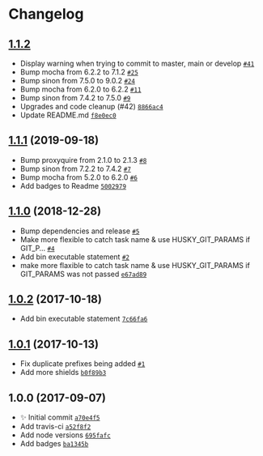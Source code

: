 # Changelog

## [1.1.2](https://github.com/jessedobbelaere/jira-smart-commit/compare/1.1.1...1.1.2)

- Display warning when trying to commit to master, main or develop [`#41`](https://github.com/jessedobbelaere/jira-smart-commit/pull/41)
- Bump mocha from 6.2.2 to 7.1.2 [`#25`](https://github.com/jessedobbelaere/jira-smart-commit/pull/25)
- Bump sinon from 7.5.0 to 9.0.2 [`#24`](https://github.com/jessedobbelaere/jira-smart-commit/pull/24)
- Bump mocha from 6.2.0 to 6.2.2 [`#11`](https://github.com/jessedobbelaere/jira-smart-commit/pull/11)
- Bump sinon from 7.4.2 to 7.5.0 [`#9`](https://github.com/jessedobbelaere/jira-smart-commit/pull/9)
- Upgrades and code cleanup (#42) [`8866ac4`](https://github.com/jessedobbelaere/jira-smart-commit/commit/8866ac4c809de52a2b69fabb296e8eab7832c15d)
- Update README.md [`f8e0ec0`](https://github.com/jessedobbelaere/jira-smart-commit/commit/f8e0ec0753a50492c57b5a994d4c54b61a83f6e6)

## [1.1.1](https://github.com/jessedobbelaere/jira-smart-commit/compare/1.1.0...1.1.1) (2019-09-18)

- Bump proxyquire from 2.1.0 to 2.1.3 [`#8`](https://github.com/jessedobbelaere/jira-smart-commit/pull/8)
- Bump sinon from 7.2.2 to 7.4.2 [`#7`](https://github.com/jessedobbelaere/jira-smart-commit/pull/7)
- Bump mocha from 5.2.0 to 6.2.0 [`#6`](https://github.com/jessedobbelaere/jira-smart-commit/pull/6)
- Add badges to Readme [`5002979`](https://github.com/jessedobbelaere/jira-smart-commit/commit/50029792f58e13e7bc5538b768b086c9dad008dd)

## [1.1.0](https://github.com/jessedobbelaere/jira-smart-commit/compare/1.0.2...1.1.0) (2018-12-28)

- Bump dependencies and release [`#5`](https://github.com/jessedobbelaere/jira-smart-commit/pull/5)
- Make more flexible to catch task name & use HUSKY_GIT_PARAMS if GIT_P… [`#4`](https://github.com/jessedobbelaere/jira-smart-commit/pull/4)
- Add bin executable statement [`#2`](https://github.com/jessedobbelaere/jira-smart-commit/pull/2)
- make more flaxible to catch task name & use HUSKY_GIT_PARAMS if GIT_PARAMS was not passed [`e67ad89`](https://github.com/jessedobbelaere/jira-smart-commit/commit/e67ad89fbad79e3ee30c4676241b82b860f46420)

## [1.0.2](https://github.com/jessedobbelaere/jira-smart-commit/compare/1.0.1...1.0.2) (2017-10-18)

- Add bin executable statement [`7c66fa6`](https://github.com/jessedobbelaere/jira-smart-commit/commit/7c66fa6ec860bacffc1ae6807f7e3166ccfe54aa)

## [1.0.1](https://github.com/jessedobbelaere/jira-smart-commit/compare/1.0.0...1.0.1) (2017-10-13)

- Fix duplicate prefixes being added [`#1`](https://github.com/jessedobbelaere/jira-smart-commit/pull/1)
- Add more shields [`b0f89b3`](https://github.com/jessedobbelaere/jira-smart-commit/commit/b0f89b3361c68692f20c38bdd7ce9b058886f174)

## 1.0.0 (2017-09-07)

- ✨ Initial commit [`a70e4f5`](https://github.com/jessedobbelaere/jira-smart-commit/commit/a70e4f5ee9bb6fe5cdb65f0dec0ecc9be4cfb59a)
- Add travis-ci [`a52f8f2`](https://github.com/jessedobbelaere/jira-smart-commit/commit/a52f8f251d15c6c0e8d833405064663b7b358c34)
- Add node versions [`695fafc`](https://github.com/jessedobbelaere/jira-smart-commit/commit/695fafc7c62ef91f74f7964f74c1d7a5a2c0481a)
- Add badges [`ba1345b`](https://github.com/jessedobbelaere/jira-smart-commit/commit/ba1345beb915b35c844fe2a3ef09174c61f0a71f)
